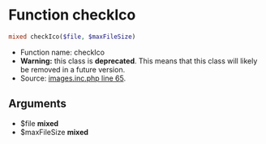 Function checkIco
===========================





```php
mixed checkIco($file, $maxFileSize)
```

* Function name: checkIco
* **Warning:** this class is **deprecated**. This means that this class will likely be removed in a future version.
* Source: [images.inc.php line 65](https://github.com/PrestaShop/PrestaShop/blob/1.6.0.7/images.inc.php#L65).

Arguments
---------

* $file **mixed**
* $maxFileSize **mixed**

